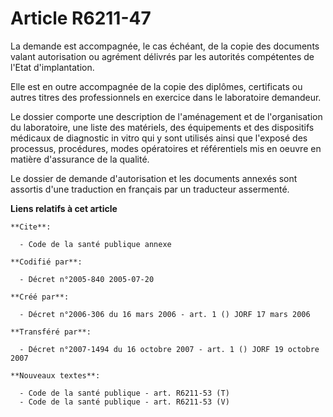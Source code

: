 # Article R6211-47

La demande est accompagnée, le cas échéant, de la copie des documents valant autorisation ou agrément délivrés par les
autorités compétentes de l'Etat d'implantation.

Elle est en outre accompagnée de la copie des diplômes, certificats ou autres titres des professionnels en exercice dans le
laboratoire demandeur.

Le dossier comporte une description de l'aménagement et de l'organisation du laboratoire, une liste des matériels, des
équipements et des dispositifs médicaux de diagnostic in vitro qui y sont utilisés ainsi que l'exposé des processus,
procédures, modes opératoires et référentiels mis en oeuvre en matière d'assurance de la qualité.

Le dossier de demande d'autorisation et les documents annexés sont assortis d'une traduction en français par un traducteur
assermenté.

**Liens relatifs à cet article**

	**Cite**:

	  - Code de la santé publique annexe

	**Codifié par**:

	  - Décret n°2005-840 2005-07-20

	**Créé par**:

	  - Décret n°2006-306 du 16 mars 2006 - art. 1 () JORF 17 mars 2006

	**Transféré par**:

	  - Décret n°2007-1494 du 16 octobre 2007 - art. 1 () JORF 19 octobre 2007

	**Nouveaux textes**:

	  - Code de la santé publique - art. R6211-53 (T)
	  - Code de la santé publique - art. R6211-53 (V)
